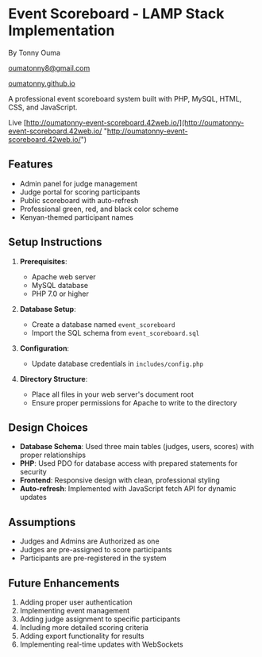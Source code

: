 # Event Scoreboard - LAMP Stack Implementation

By Tonny Ouma

[oumatonny8@gmail.com](mailto:oumatonny8@gmail.com "oumatonny8@gmail.com")

[oumatonny.github.io](oumatonny.github.io "oumatonny.github.io") 

A professional event scoreboard system built with PHP, MySQL, HTML, CSS, and JavaScript.


Live [http://oumatonny-event-scoreboard.42web.io/](http://oumatonny-event-scoreboard.42web.io/ "http://oumatonny-event-scoreboard.42web.io/")

## Features

- Admin panel for judge management
- Judge portal for scoring participants
- Public scoreboard with auto-refresh
- Professional green, red, and black color scheme
- Kenyan-themed participant names

## Setup Instructions

1. **Prerequisites**:

   - Apache web server
   - MySQL database
   - PHP 7.0 or higher
2. **Database Setup**:

   - Create a database named `event_scoreboard`
   - Import the SQL schema from `event_scoreboard.sql`
3. **Configuration**:

   - Update database credentials in `includes/config.php`
4. **Directory Structure**:

   - Place all files in your web server's document root
   - Ensure proper permissions for Apache to write to the directory

## Design Choices

- **Database Schema**: Used three main tables (judges, users, scores) with proper relationships
- **PHP**: Used PDO for database access with prepared statements for security
- **Frontend**: Responsive design with clean, professional styling
- **Auto-refresh**: Implemented with JavaScript fetch API for dynamic updates

## Assumptions

- Judges and Admins are Authorized as one
- Judges are pre-assigned to score participants
- Participants are pre-registered in the system

## Future Enhancements

1. Adding proper user authentication
2. Implementing event management
3. Adding judge assignment to specific participants
4. Including more detailed scoring criteria
5. Adding export functionality for results
6. Implementing real-time updates with WebSockets
